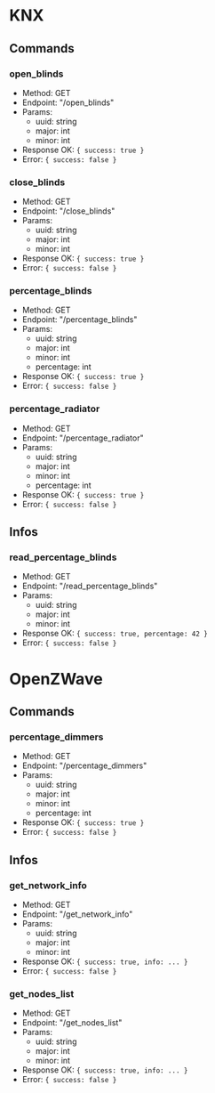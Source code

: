 # KNX

## Commands


### open_blinds

- Method: GET
- Endpoint: "/open_blinds"
- Params:
    - uuid: string
    - major: int
    - minor: int
- Response OK: `{ success: true }`
- Error: `{ success: false }`


### close_blinds

- Method: GET
- Endpoint: "/close_blinds"
- Params:
    - uuid: string
    - major: int
    - minor: int
- Response OK: `{ success: true }`
- Error: `{ success: false }`


### percentage_blinds

- Method: GET
- Endpoint: "/percentage_blinds"
- Params:
    - uuid: string
    - major: int
    - minor: int
    - percentage: int
- Response OK: `{ success: true }`
- Error: `{ success: false }`


### percentage_radiator

- Method: GET
- Endpoint: "/percentage_radiator"
- Params:
    - uuid: string
    - major: int
    - minor: int
    - percentage: int
- Response OK: `{ success: true }`
- Error: `{ success: false }`


## Infos


### read_percentage_blinds

- Method: GET
- Endpoint: "/read_percentage_blinds"
- Params:
    - uuid: string
    - major: int
    - minor: int
- Response OK: `{ success: true, percentage: 42 }`
- Error: `{ success: false }`



# OpenZWave

## Commands


### percentage_dimmers

- Method: GET
- Endpoint: "/percentage_dimmers"
- Params:
    - uuid: string
    - major: int
    - minor: int
    - percentage: int
- Response OK: `{ success: true }`
- Error: `{ success: false }`


## Infos


### get_network_info

- Method: GET
- Endpoint: "/get_network_info"
- Params:
    - uuid: string
    - major: int
    - minor: int
- Response OK: `{ success: true, info: ... }`
- Error: `{ success: false }`


### get_nodes_list

- Method: GET
- Endpoint: "/get_nodes_list"
- Params:
    - uuid: string
    - major: int
    - minor: int
- Response OK: `{ success: true, info: ... }`
- Error: `{ success: false }`

